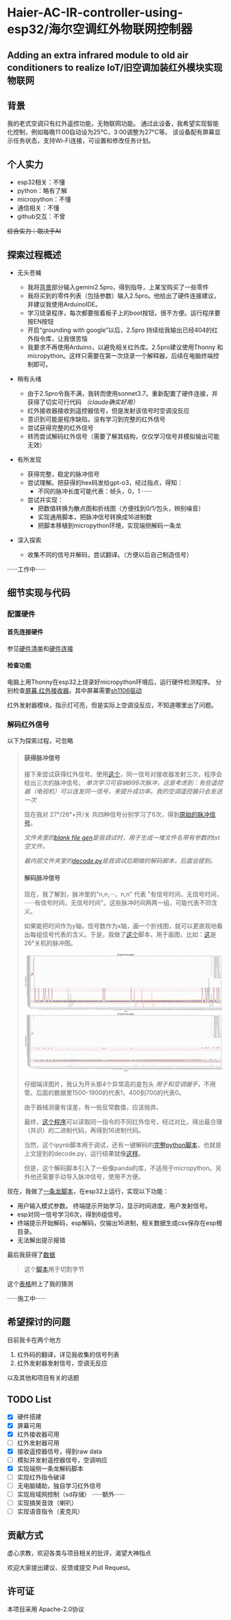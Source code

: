 # Haier-AC-IR-controller-using-esp32/海尔空调红外物联网控制器

## Adding an extra infrared module to old air conditioners to realize IoT/旧空调加装红外模块实现物联网


## 背景
我的老式空调只有红外遥控功能，无物联网功能。
通过此设备，我希望实现智能化控制，例如每晚11:00自动设为25°C，3:00调整为27°C等。
该设备配有屏幕显示任务状态，支持Wi-Fi连接，可设置和修改任务计划。


## 个人实力
- esp32相关：不懂
- python：略有了解
- micropython：不懂
- 通信相关：不懂
- github交互：不曾

~~综合实力：取决于AI~~


## 探索过程概述
- 无头苍蝇
  - 我将[背景](README.md#背景)部分输入gemini2.5pro，得到指导，上某宝购买了一些零件
  - 我将买到的零件列表（包括参数）输入2.5pro。他给出了硬件连接建议，并建议我使用ArduinoIDE。
  - 学习烧录程序，每次都要按着板子上的boot按钮，很不方便。运行程序要按EN按钮
  - 开启“grounding with google”以后，2.5pro 持续给我输出已经404的红外指令库，让我很苦恼
  - 我要求不再使用Arduino，以避免相关红外库。2.5pro建议使用Thonny 和 micropython。这样只需要在第一次烧录一个解释器，后续在电脑终端控制即可。

- 稍有头绪
  - 由于2.5pro令我不满，我转而使用sonnet3.7。重新配置了硬件连接，并获得了切实可行代码 _（claude确实好用）_
  - 红外接收器接收到遥控器信号，但是发射该信号时空调没反应
  - 意识到可能是程序缺陷，没有学习到完整的红外信号
  - 尝试获得完整的红外信号
  - 转而尝试解码红外信号（需要了解其结构，仅仅学习信号并模拟输出可能无效）
- 有所发现

  - 获得完整，稳定的脉冲信号
  - 尝试理解。把获得的hex码发给gpt-o3，经过指点，得知：
    - 不同的脉冲长度可能代表：帧头，0，1 ······
  - 尝试并实现：
    - 把数值转换为散点图和折线图（方便找到0/1/包头，辨别噪音）
    - 实现通用脚本，把脉冲信号转换成16进制数
    - 把脚本移植到micropython环境，实现端侧解码一条龙
- 深入探索

  - 收集不同的信号并解码，尝试翻译。（方便以后自己制造信号）

······工作中······

## 细节实现与代码
### 配置硬件
#### 首先连接硬件
参见[硬件清单](Hardware%20Check/hardware%20list.md)和[硬件连接](Hardware%20Check/Hardware%20Hookup.py)
#### 检查功能
电脑上用Thonny在esp32上烧录好micropython环境后，运行硬件检测程序。
分别检查[屏幕](Hardware%20Check/screen%20test.py),[红外接收器](Hardware%20Check/IR_Receiver.py)。其中屏幕需要[sh1106驱动](Hardware%20Check/sh1106.py)

红外发射器模块，指示灯可亮，但是实际上空调没反应，不知道哪里出了问题。
### 解码红外信号

以下为探索过程，可忽略
> #### 获得脉冲信号
> 接下来尝试获得红外信号。使用[这个](IR%20learn/IR_learn.py)，同一信号对接收器发射三次，程序会给出三次的脉冲信号。
> _单次学习可容纳999次脉冲，这是考虑到：有些遥控器（电视机）可以连发同一信号，来提升成功率。我的空调遥控器只会发送一次_
>
> 现在我对 27°/26°+开/关 共四种信号分别学习了6次，得到[原始的脉冲信号](IR%20learn/rawdata)。
>
>  _文件夹里的[blank file gen](IR%20learn/rawdata/blank%20file%20gen.py)是我调试时，用于生成一堆文件名带有参数的txt空文件。_
>
> _最内层文件夹里的[decode.py](IR%20learn/rawdata/27pwon/decode.py)是我调试后期做的解码脚本，后面会提到。_
>
> #### 解码脉冲信号
> 现在，我了解到，脉冲里的"n,n,···，n,n" 代表 "有信号时间，无信号时间，······有信号时间，无信号时间"。这些脉冲时间两两一组，可能代表不同含义。
>
> 如果能把时间作为y轴，信号数作为x轴，画一个折线图，就可以更直观地看出每组信号代表的含义。于是，我做了[这个](I%20learn/attemp%20decode/graph.ipynb)脚本，用于画图，比如：[这](IR%20learn/attemp%20decode/26pwoff.png)是26°关机的脉冲图。
>
> ![](IR%20learn/attemp%20decode/26pwoff.png)
>
> 仔细端详图片，我认为开头那4个异常高的是包头 _用于和空调握手_，不用管。后面的数据里1500-1900的代表1，400到700的代表0。
>
> 由于器械测量有误差，有一些反常数值，应该抛弃。
>
> 最终，[这个程序](IR%20learn/attemp%20decode/decode.ipynb)可以读取同一指令的不同红外信号，经过对比，得出最合理（共识）的二进制代码，再得到16进制代码。
>
> 当然，这个ipynb脚本用于调试，还有一键解码的[完整python脚本](IR%20learn/attemp%20decode/decode.py)，也就是上文提到的decode.py，运行结果就像[这样](IR%20learn/attemp%20decode/result)。
>
> 但是，这个解码脚本引入了一些像panda的库，不适用于micropython。另外他还需要手动导入脉冲信号，使用不方便。

现在，我做了[一条龙脚本](one_dragon/opt_specification.py)，在esp32上运行，实现以下功能：
- 用户输入模式参数。 终端提示开始学习，显示时间进度，用户发射信号。
- esp对同一信号学习6次，得到6组信号。
- 终端提示开始解码，esp解码，仅输出16进制，相关数据生成csv保存在esp根目录。
- 无法解出提示报错

最后我获得了[数据](one_dragon/cut-hex-room/more%20code.csv)
> 这个[脚本](one_dragon/cut-hex-room/cut-hex.py)用于切割字节

这个[表格](guess.csv)附上了我的猜测

······施工中······

## 希望探讨的问题
目前我卡在两个地方
1. 红外码的翻译，详见我收集的信号列表
2. 红外发射器发射信号，空调无反应

以及其他和项目有关的话题

## TODO List

- [x] 硬件搭建
- [x] 屏幕可用
- [x] 红外接收器可用
- [ ] 红外发射器可用
- [x] 接收遥控器信号，得到raw data
- [ ] 模拟并发射遥控器信号，空调响应
- [x] 实现端侧一条龙解码脚本
- [ ] 实现红外指令破译
- [ ] 无电脑辅助，独自学习红外信号
- [ ] 实现局域网控制（sd存储）
······额外······
- [ ] 实现搞笑音效（喇叭）
- [ ] 实现语音指令（麦克风）

## 贡献方式
虚心求教，欢迎各类与项目相关的批评，渴望大神指点

欢迎大家提出建议、反馈或提交 Pull Request。

## 许可证
本项目采用 Apache-2.0协议
